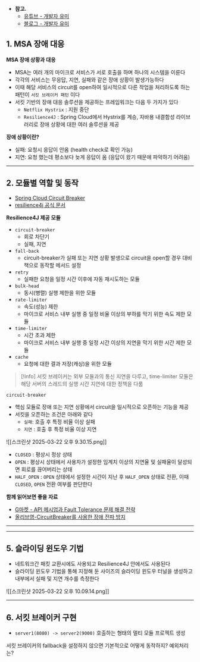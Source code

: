 - **참고.** 
	- [유튜브 - 개발자 유미](https://youtu.be/UpwJOImeYcA?si=XYcVxNXeVQNNlCLI)
	- [블로그 - 개발자 유미](https://www.devyummi.com/)

## 1. MSA 장애 대응
**MSA 장애 상황과 대응**
- MSA는 여러 개의 마이크로 서비스가 서로 호출을 하며 하나의 시스템을 이룬다
- 각각의 서비스는 무응답, 지연, 실패와 같은 장애 상황이 발생가능하다
- 이때 해당 서비스의 circuit를 open하여 일시적으로 다른 작업을 처리하도록 하는 패턴이 `서킷 브레이커 패턴` 이다
- 서킷 기반의 장애 대응 솔루션을 제공하는 프레임워크는 다음 두 가지가 있다 
	- `Netflix Hystrix` : 지원 중단
	- `Resilience4J` : Spring Cloud에서 Hystrix를 계승, 자바용 내결함성 라이브러리로 장애 상황에 대한 여러 솔루션을 제공

**장애 상황이란?**
- 실패: 요청시 응답이 안옴 (health check로 확인 가능)
- 지연: 요청 했는데 평소보다 늦게 응답이 옴 (응답이 왔기 때문에 파악하기 어려움)

---

## 2. 모듈별 역할 및 동작
- [Spring Cloud Circuit Breaker](https://docs.spring.io/spring-cloud-circuitbreaker/reference/index.html)
- [resilience4j 공식 문서](https://resilience4j.readme.io/docs/getting-started)

**Resilience4J 제공 모듈**
- `circuit-breaker`
	- 회로 차단기 
	- 실패, 지연
- `fall-back`
	- circuit-breaker가 실패 또는 지연 상황 발생으로 circuit을 open할 경우 대비책으로 동작할 메서드 설정
- `retry`
	- 실패한 요청을 일정 시간 이후에 자동 재시도하는 모듈
- `bulk-head`
	- 동시(병렬) 실행 제한을 위한 모듈
- `rate-limiter`
	- 속도(성능) 제한
	- 마이크로 서비스 내부 실행 중 일정 비율 이상의 부하를 막기 위한 속도 제한 모듈
- `time-limiter`
	- 시간 초과 제한
	- 마이크로 서비스 내부 실행 중 일정 시간 이상의 지연을 막기 위한 시간 제한 모듈
- `cache`
	- 요청에 대한 결과 저장(캐싱)을 위한 모듈


> [!info] 서킷 브레이커는 외부 모듈과의 통신 지연을 다루고, time-limiter 모듈은 해당 서버의 스레드의 실행 시간 지연에 대한 정책을 다룸


`circuit-breaker`
- 핵심 모듈로 장애 또는 지연 상황에서 circuit을 일시적으로 오픈하는 기능을 제공
- 서킷을 오픈하는 조건은 아래와 같다
	- `실패`: 호출 후 특정 비율 이상 실패
	- `지연` : 호출 후 특정 비율 이상 지연

![[스크린샷 2025-03-22 오후 9.30.15.png]]
- `CLOSED` : 평상시 정상 상태 
- `OPEN` : 평상시 상태에서 사용자가 설정한 임계치 이상의 지연율 및 실패율이 달성되면 회로를 끊어버리는 상태
- `HALF_OPEN` : `OPEN` 상태에서 설정한 시간이 지난 후 `HALF_OPEN` 상태로 전환, 이때 `CLOSED`, `OPEN` 전환 여부를 판단한다


**함께 읽어보면 좋을 자료**
- [G마켓 - API 메시업과 Fault Tolerance 문제 해결 전략](https://dev.gmarket.com/86)
- [올리브영-CircuitBreaker를 사용한 장애 전파 방지](https://oliveyoung.tech/2023-08-31/circuitbreaker-inventory-squad/)

---


---
## 5. 슬라이딩 윈도우 기법
- 네트워크간 패킷 교환시에도 사용되고 Resilience4J 안에서도 사용된다
- 슬라이딩 윈도우 기법을 통해 지정해 둔 사이즈의 슬라이딩 윈도우 터널을 생성하고 내부에서 실패 및 지연 개수를 측정한다

![[스크린샷 2025-03-22 오후 10.09.14.png]]

---

## 6. 서킷 브레이커 구현
- `server1(8080) -> server2(9000)` 호출하는 형태의 멀티 모듈 프로젝트 생성

서킷 브레이커의 fallback을 설정하지 않으면 기본적으로 어떻게 동작하지? 예외처리는?


